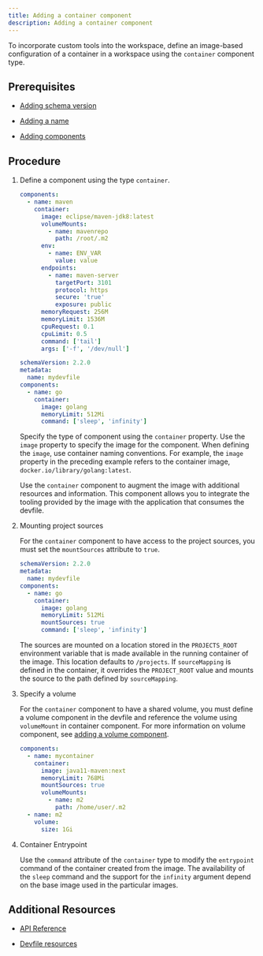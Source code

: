 ```yaml
---
title: Adding a container component
description: Adding a container component
---
```


To incorporate custom tools into the workspace, define an image-based
configuration of a container in a workspace using the `container` component type.

## Prerequisites

- [Adding schema version](./versions)

- [Adding a name](./metadata)

- [Adding components](./adding-components)

## Procedure

1. Define a component using the type `container`.

    ```yaml {% title="A container component" filename="devfile.yaml" %}
    components:
      - name: maven
        container:
          image: eclipse/maven-jdk8:latest
          volumeMounts:
            - name: mavenrepo
              path: /root/.m2
          env:
            - name: ENV_VAR
              value: value
          endpoints:
            - name: maven-server
              targetPort: 3101
              protocol: https
              secure: 'true'
              exposure: public
          memoryRequest: 256M
          memoryLimit: 1536M
          cpuRequest: 0.1
          cpuLimit: 0.5
          command: ['tail']
          args: ['-f', '/dev/null']
    ```

    ```yaml {% title="A minimal container component" filename="devfile.yaml" %}
    schemaVersion: 2.2.0
    metadata:
      name: mydevfile
    components:
      - name: go
        container:
          image: golang
          memoryLimit: 512Mi
          command: ['sleep', 'infinity']
    ```

    Specify the type of component using the `container` property. Use
    the `image` property to specify the image for the component. When
    defining the `image`, use container naming conventions. For example,
    the `image` property in the preceding example refers to the
    container image, `docker.io/library/golang:latest`.

    Use the `container` component to augment the image with additional
    resources and information. This component allows you to integrate
    the tooling provided by the image with the application that consumes
    the devfile.

2. Mounting project sources

    For the `container` component to have access to the project sources,
    you must set the `mountSources` attribute to `true`.

    ```yaml {% filename="devfile.yaml" %}
    schemaVersion: 2.2.0
    metadata:
      name: mydevfile
    components:
      - name: go
        container:
          image: golang
          memoryLimit: 512Mi
          mountSources: true
          command: ['sleep', 'infinity']
    ```

    The sources are mounted on a location stored in the `PROJECTS_ROOT`
    environment variable that is made available in the running container
    of the image. This location defaults to `/projects`. If
    `sourceMapping` is defined in the container, it overrides the
    `PROJECT_ROOT` value and mounts the source to the path defined by
    `sourceMapping`.

3. Specify a volume

    For the `container` component to have a shared volume, you must
    define a volume component in the devfile and reference the volume
    using `volumeMount` in container component. For more information on
    volume component, see [adding a volume component](./adding-a-volume-component).

    ```yaml  {% filename="devfile.yaml" %}
    components:
      - name: mycontainer
        container:
          image: java11-maven:next
          memoryLimit: 768Mi
          mountSources: true
          volumeMounts:
            - name: m2
              path: /home/user/.m2
      - name: m2
        volume:
          size: 1Gi
    ```

4. Container Entrypoint

    Use the `command` attribute of the `container` type to modify the
    `entrypoint` command of the container created from the image. The
    availability of the `sleep` command and the support for the
    `infinity` argument depend on the base image used in the particular
    images.

## Additional Resources

- [API Reference](./devfile-schema)

- [Devfile resources](./resources)
